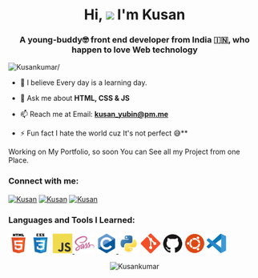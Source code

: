 <h1 align="center">Hi, <img src="https://raw.githubusercontent.com/iampavangandhi/iampavangandhi/master/gifs/Hi.gif" width="30px"> I'm Kusan</h1>

<h3 align="center">A young-buddy🤓 front end developer from India 🇮🇳, who happen to love Web technology</h3>

<p align="left"> <img src=https://komarev.com/ghpvc/?username=Kusankumar alt=Kusankumar/> </p>

<p align="left"> <a href="https://twitter.com/kusan_dev" target="blank"></a> </p>


- 🤔 I believe Every day is a learning day.

- 💬 Ask me about **HTML, CSS & JS**

- 📫 Reach me at Email: **kusan_yubin@pm.me**

- ⚡ Fun fact I hate the world cuz It's not perfect 😅**

Working on My Portfolio, so soon You can See all my Project from one Place.

<h3 align="left">Connect with me:</h3>
<p align="left">
<a href="https://twitter.com/kusan_dev" target="blank"><img align="center" src="https://cdn.jsdelivr.net/npm/simple-icons@3.0.1/icons/twitter.svg" alt="Kusan" height="30" width="40" /></a>
<a href="#" target="_blank"><img align="center" src="https://cdn.jsdelivr.net/npm/simple-icons@3.0.1/icons/linkedin.svg" alt="Kusan" height="30" width="40" /></a>
  <a href="mailto:kusan_yubin@pm.me" target="_blank"><img align="center" src="https://cdn.jsdelivr.net/npm/simple-icons@3.0.1/icons/gmail.svg" alt="Kusan" height="30" width="40" /></a>
</p>


<h3 align="left">Languages and Tools I Learned:</h3>
<p align="left">
  <a href="https://www.w3schools.com/html/" target="_blank"> <img src="https://raw.githubusercontent.com/devicons/devicon/master/icons/html5/html5-original-wordmark.svg" alt="html5" width="40" height="40"/></a>
  <a href="https://www.w3schools.com/css/" target="_blank"> <img src="https://raw.githubusercontent.com/devicons/devicon/master/icons/css3/css3-original-wordmark.svg" alt="css3" width="40" height="40"/></a>
  <a href="https://www.freecodecamp.org/learn/javascript-algorithms-and-data-structures/" target="_blank"> <img src="https://raw.githubusercontent.com/devicons/devicon/master/icons/javascript/javascript-original.svg" alt="javascript" width="40" height="40"/> </a>
  <a href="https://www.w3schools.com/sass/default.php" target="_blank"> <img src="https://github.com/devicons/devicon/blob/master/icons/sass/sass-original.svg" alt="Sass" width="40" height="40"/></a>
  <a href="https://www.w3schools.com/c/index.php" target="_blank"> <img src="https://github.com/devicons/devicon/blob/master/icons/c/c-original.svg" width="40" height="40"/> </a>
  <a href="https://www.python.org" target="_blank"> <img src="https://raw.githubusercontent.com/devicons/devicon/master/icons/python/python-original.svg" alt="python" width="40" height="40"/></a>
  <a href="https://git-scm.com/downloads" target="_blank"> <img src="https://github.com/devicons/devicon/blob/master/icons/git/git-original.svg" alt="Git version control system" width="40" height="40"/></a>
  <a href="https://github.com" target="_blank"> <img src="https://github.com/devicons/devicon/blob/master/icons/github/github-original.svg" alt="Github" width="40" height="40"/></a>
  <a href="https://ubuntu.com/download/desktop" target="_blank"> <img src="https://github.com/devicons/devicon/blob/master/icons/ubuntu/ubuntu-plain.svg" alt="Ubuntu Linux" width="40" height="40"/></a>
  <a href="https://code.visualstudio.com/download" target="_blank"> <img src="https://github.com/devicons/devicon/blob/master/icons/vscode/vscode-original.svg" alt="Github" width="40" height="40"/></a>
</p>



<p align="center"> <img src="https://github-readme-stats.vercel.app/api?username=Kusankumar&show_icons=true&theme=vue-dark" alt=Kusankumar /> </p>

<!---
Kusankumar/Kusankumar is a ✨ special ✨ repository because its `README.md` (this file) appears on your GitHub profile.
You can click the Preview link to take a look at your changes.
--->
